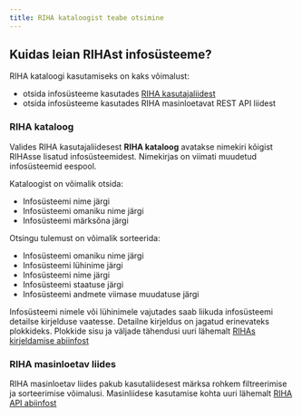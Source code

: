 ```yaml
---
title: RIHA kataloogist teabe otsimine
---
```


## Kuidas leian RIHAst infosüsteeme?

RIHA kataloogi kasutamiseks on kaks võimalust: 
- otsida infosüsteeme kasutades [RIHA kasutajaliidest](https://www.riha.ee/Infos%C3%BCsteemid) 
- otsida infosüsteeme kasutades RIHA masinloetavat REST API liidest

### RIHA kataloog

Valides RIHA kasutajaliidesest **RIHA kataloog** avatakse nimekiri kõigist RIHAsse lisatud infosüsteemidest. Nimekirjas on viimati muudetud infosüsteemid eespool.

Kataloogist on võimalik otsida:
- Infosüsteemi nime järgi
- Infosüsteemi omaniku nime järgi
- Infosüsteemi märksõna järgi

Otsingu tulemust on võimalik sorteerida:
- Infosüsteemi omaniku nime järgi
- Infosüsteemi lühinime järgi
- Infosüsteemi nime järgi
- Infosüsteemi staatuse järgi
- Infosüsteemi andmete viimase muudatuse järgi

Infosüsteemi nimele või lühinimele vajutades saab liikuda infosüsteemi detailse kirjelduse vaatesse.
Detailne kirjeldus on jagatud erinevateks plokkideks. Plokkide sisu ja väljade tähendusi uuri lähemalt [RIHAs kirjeldamise abiinfost](https://abi.riha.ee/RIHAs-kirjeldamine#milline-t%C3%A4hendus-on-riha-v%C3%A4ljadel)

### RIHA masinloetav liides

RIHA masinloetav liides pakub kasutaliidesest märksa rohkem filtreerimise ja sorteerimise võimalusi. Masinliidese kasutamise kohta uuri lähemalt [RIHA API abiinfost](https://abi.riha.ee/APIabi)
